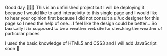 Good day 🧸🧋🍪
This is an unfinished project but I will be deploying it because I would like to add interacivity to this single page and I would like to hear your opinion first because 
I did not consult a ui/ux designer for this page so I need the help of one... I feel like the design could be better...
So basically it is supposed to be a weather website for checking the weather of particular places

I used the basic knowledge of HTML5 and CSS3 and I will add JavaScript soon 🙂
